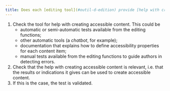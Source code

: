 ```yaml
---
title: Does each [editing tool](#outil-d-edition) provide [help with creating accessible content](#aide-a-la-creation-de-contenus-accessibles) that complies with the [digital accessibility rules](#regles-d-accessibilite-numerique)?
---
```


1. Check the tool for help with creating accessible content. This could be 
	- automatic or semi-automatic tests available from the editing functions;
	- other automatic tools (a <i lang="en">chatbot</i>, for example);
	- documentation that explains how to define accessibility properties for each content item;
	- manual tests available from the editing functions to guide authors in detecting errors.
2. Check that the help with creating accessible content is relevant, i.e. that the results or indications it gives can be used to create accessible content.
3. If this is the case, the test is validated.
